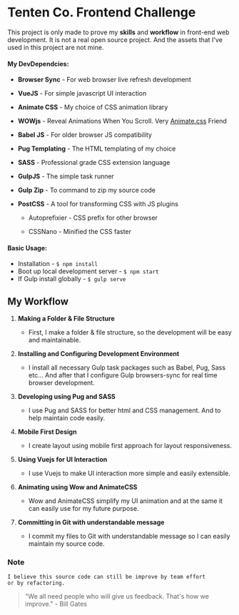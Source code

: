 # Tenten Co. Frontend Challenge

This project is only made to prove my **skills** and **workflow** in front-end web development.
It is not a real open source project. And the assets that I've used in this project are not mine.


#### My DevDependcies:
*  **Browser Sync** - For web browser live refresh development
*  **VueJS** - For simple javascript UI interaction
*  **Animate CSS** - My choice of CSS animation library
*  **WOWjs** - Reveal Animations When You Scroll. Very [Animate.css](https://daneden.github.io/animate.css/ "Animate.css") Friend
*  **Babel JS** - For older browser JS compatibility
*  **Pug Templating** - The HTML templating of my choice
*  **SASS** - Professional grade CSS extension language
*  **GulpJS** - The simple task runner
*  **Gulp Zip** - To command to zip my source code
*  **PostCSS** - A tool for transforming CSS with JS plugins

	* Autoprefixier - CSS prefix for other browser

	* CSSNano - Minified the CSS faster

  
  

#### Basic Usage:

* Installation - `$ npm install`
* Boot up local development server - `$ npm start`
* If Gulp install globally - `$ gulp serve`

## My Workflow

1. **Making a Folder & File Structure**
	- First, I make a folder & file structure, so the development will be easy and maintainable.
 
2. **Installing and Configuring Development Environment**
	- I install all necessary Gulp task packages such as Babel, Pug, Sass etc...
	 And after that I configure Gulp browsers-sync for real time browser development.

3. **Developing using Pug and SASS**
	- I use Pug and SASS for better html and CSS management. And to help maintain code easily.

4. **Mobile First Design**
	- I create layout using mobile first approach for layout responsiveness.

5. **Using Vuejs for UI Interaction**
	- I use Vuejs to make UI interaction more simple and easily extensible.
	
6. **Animating using Wow and AnimateCSS**
	- Wow and AnimateCSS simplify my UI animation and at the same it can easily use for my future purpose.
	
7. **Committing in Git with understandable message**
	- I commit my files to Git with understandable message so I can easily maintain my source code.

### Note
	I believe this source code can still be improve by team effort 
	or by refactoring. 



> "We all need people who will give us feedback. That's how we improve." - Bill Gates
